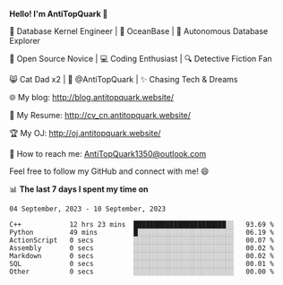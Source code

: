 
**Hello! I'm AntiTopQuark 👋**

🔧 Database Kernel Engineer | 🌊 OceanBase | 🤖 Autonomous Database Explorer

🌱 Open Source Novice | 💻 Coding Enthusiast | 🔍 Detective Fiction Fan

😸 Cat Dad x2 | 🎉 @AntiTopQuark | ✨ Chasing Tech & Dreams

🌐 My blog: http://blog.antitopquark.website/

📄 My Resume: http://cv_cn.antitopquark.website/

🏆 My OJ: http://oj.antitopquark.website/

📧 How to reach me: AntiTopQuark1350@outlook.com

Feel free to follow my GitHub and connect with me! 😄

📊 **The last 7 days I spent my time on** 

<!--START_SECTION:waka-->
```text
04 September, 2023 - 10 September, 2023

C++            12 hrs 23 mins  ███████████████████████░░   93.69 % 
Python         49 mins         █░░░░░░░░░░░░░░░░░░░░░░░░   06.19 % 
ActionScript   0 secs          ░░░░░░░░░░░░░░░░░░░░░░░░░   00.07 % 
Assembly       0 secs          ░░░░░░░░░░░░░░░░░░░░░░░░░   00.02 % 
Markdown       0 secs          ░░░░░░░░░░░░░░░░░░░░░░░░░   00.02 % 
SQL            0 secs          ░░░░░░░░░░░░░░░░░░░░░░░░░   00.01 % 
Other          0 secs          ░░░░░░░░░░░░░░░░░░░░░░░░░   00.00 %
```
<!--END_SECTION:waka-->


